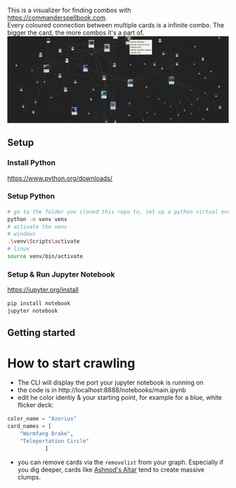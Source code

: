 This is a visualizer for finding combos with https://commanderspellbook.com.  
Every coloured connection between multiple cards is a infinite combo. The bigger the card, the more combos it's a part of. 
![example of what the output looks like](./img/example.png)
## Setup
### Install Python
https://www.python.org/downloads/

### Setup Python
```bash
# go to the folder you cloned this repo to, set up a python virtual environment
python -m venv venv
# activate the venv
# windows
.\venv\Scripts\activate
# linux
source venv/bin/activate
```


### Setup & Run Jupyter Notebook

https://jupyter.org/install

```bash
pip install notebook
jupyter notebook
```
## Getting started
# How to start crawling

- The CLI will display the port your jupyter notebook is running on
- the code is in http://localhost:8888/notebooks/main.ipynb
- edit he color identiy & your starting point, for example for a blue, white flicker deck:
```py
color_name = "Azorius"
card_names = [
    "Wormfang Drake",
    "Teleportation Circle"
            ]
```
- you can remove cards via the `removelist` from your graph. Especially if you dig deeper, cards like [Ashnod's Altar](https://scryfall.com/card/ema/218/ashnods-altar) tend to create massive clumps.